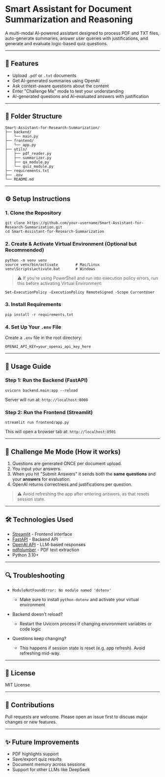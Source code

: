 # Smart Assistant for Document Summarization and Reasoning

A multi-modal AI-powered assistant designed to process PDF and TXT files, auto-generate summaries, answer user queries with justifications, and generate and evaluate logic-based quiz questions.

---

## 🚀 Features

* Upload `.pdf` or `.txt` documents
* Get AI-generated summaries using OpenAI
* Ask context-aware questions about the content
* Enter "Challenge Me" mode to test your understanding
* AI-generated questions and AI-evaluated answers with justification

---

## 📁 Folder Structure

```
Smart-Assistant-for-Research-Summarization/
├── backend/
│   └── main.py
├── frontend/
│   └── app.py
├── utils/
│   ├── pdf_reader.py
│   ├── summarizer.py
│   ├── qa_module.py
│   └── quiz_module.py
├── requirements.txt
├── .env
└── README.md
```

---

## ⚙️ Setup Instructions

### 1. Clone the Repository

```
git clone https://github.com/your-username/Smart-Assistant-for-Research-Summarization.git
cd Smart-Assistant-for-Research-Summarization
```

### 2. Create & Activate Virtual Environment (Optional but Recommended)

```
python -m venv venv
source venv/bin/activate        # Mac/Linux
venv\Scripts\activate.bat       # Windows
```
> ⚠️ If you're using PowerShell and run into execution policy errors, run this before activating Virtual Environment:
```
Set-ExecutionPolicy -ExecutionPolicy RemoteSigned -Scope CurrentUser
```

### 3. Install Requirements

```
pip install -r requirements.txt
```

### 4. Set Up Your `.env` File

Create a `.env` file in the root directory:
```
OPENAI_API_KEY=your_openai_api_key_here
```
---

## 🧠 Usage Guide

### Step 1: Run the Backend (FastAPI)

```
uvicorn backend.main:app --reload
```
Server will run at: `http://localhost:8000`

### Step 2: Run the Frontend (Streamlit)

```
streamlit run frontend/app.py
```
This will open a browser tab at: `http://localhost:8501`

---

## 🧪 Challenge Me Mode (How it works)

1. Questions are generated ONCE per document upload.
2. You input your answers.
3. When you hit "Submit Answers" it sends both the **same questions** and your **answers** for evaluation.
4. OpenAI returns correctness and justifications per question.

> ⚠️ Avoid refreshing the app after entering answers, as that resets session state.

---

## 🛠️ Technologies Used

* [Streamlit](https://streamlit.io/) - Frontend interface
* [FastAPI](https://fastapi.tiangolo.com/) - Backend API
* [OpenAI API](https://platform.openai.com/docs) - LLM-based responses
* [pdfplumber](https://github.com/jsvine/pdfplumber) - PDF text extraction
* Python 3.10+

---

## 🔍 Troubleshooting

* `ModuleNotFoundError: No module named 'dotenv'`

  * Make sure to install `python-dotenv` and activate your virtual environment
* Backend doesn't reload?

  * Restart the Uvicorn process if changing environment variables or code logic
* Questions keep changing?

  * This happens if session state is reset (e.g. app refresh). Avoid refreshing mid-way.

---

## 📄 License

MIT License

---

## 🤝 Contributions

Pull requests are welcome. Please open an issue first to discuss major changes or new features.

---

## ✨ Future Improvements

* PDF highlights support
* Save/export quiz results
* Document memory across sessions
* Support for other LLMs like DeepSeek
